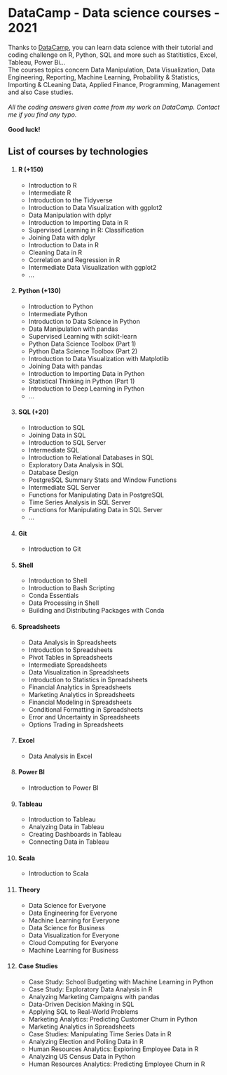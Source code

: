 <h1>DataCamp - Data science courses - 2021</h1>
Thanks to <a href="https://www.datacamp.com/home">DataCamp</a>, you can learn data science with their tutorial and coding challenge on R, Python, SQL and more such as Statitistics, Excel, Tableau, Power Bi...<br>
The courses topics concern Data Manipulation, Data Visualization, Data Engineering, Reporting, Machine Learning, Probability & Statistics, Importing & CLeaning Data, Applied Finance, Programming, Management and also Case studies.<br>
<br>
<i>All the coding answers given come from my work on DataCamp. Contact me if you find any typo.</i><br>
<br>
<b>Good luck!</b>

<h2>List of courses by technologies</h2>
<ol>
<li><h4>R (+150)</h4>
<ul>
<li>Introduction to R</li>
<li>Intermediate R</li>
<li>Introduction to the Tidyverse</li>
<li>Introduction to Data Visualization with ggplot2</li>
<li>Data Manipulation with dplyr</li>
<li>Introduction to Importing Data in R</li>
<li>Supervised Learning in R: Classification</li>
<li>Joining Data with dplyr</li>
<li>Introduction to Data in R</li>
<li>Cleaning Data in R</li>
<li>Correlation and Regression in R</li>
<li>Intermediate Data Visualization with ggplot2</li>
<li>...</li>
</ul>
</li>
<li><h4>Python (+130)</h4>
<ul>
<li>Introduction to Python</li>
<li>Intermediate Python</li>
<li>Introduction to Data Science in Python</li>
<li>Data Manipulation with pandas</li>
<li>Supervised Learning with scikit-learn</li>
<li>Python Data Science Toolbox (Part 1)</li>
<li>Python Data Science Toolbox (Part 2)</li>
<li>Introduction to Data Visualization with Matplotlib</li>
<li>Joining Data with pandas</li>
<li>Introduction to Importing Data in Python</li>
<li>Statistical Thinking in Python (Part 1)</li>
<li>Introduction to Deep Learning in Python</li>
<li>...</li>
</ul>
</li>
<li><h4>SQL (+20)</h4>
<ul>
<li>Introduction to SQL</li>
<li>Joining Data in SQL</li>
<li>Introduction to SQL Server</li>
<li>Intermediate SQL</li>
<li>Introduction to Relational Databases in SQL</li>
<li>Exploratory Data Analysis in SQL</li>
<li>Database Design</li>
<li>PostgreSQL Summary Stats and Window Functions</li>
<li>Intermediate SQL Server</li>
<li>Functions for Manipulating Data in PostgreSQL</li>
<li>Time Series Analysis in SQL Server</li>
<li>Functions for Manipulating Data in SQL Server</li>
<li>...</li>
</ul>
</li>
<li><h4>Git</h4>
<ul>
<li>Introduction to Git</li>
</ul>
</li>
<li><h4>Shell</h4>
<ul>
<li>Introduction to Shell</li>
<li>Introduction to Bash Scripting</li>
<li>Conda Essentials</li>
<li>Data Processing in Shell</li>
<li>Building and Distributing Packages with Conda</li>
</ul>
</li>
<li><h4>Spreadsheets</h4>
<ul>
<li>Data Analysis in Spreadsheets</li>
<li>Introduction to Spreadsheets</li>
<li>Pivot Tables in Spreadsheets</li>
<li>Intermediate Spreadsheets</li>
<li>Data Visualization in Spreadsheets</li>
<li>Introduction to Statistics in Spreadsheets</li>
<li>Financial Analytics in Spreadsheets</li>
<li>Marketing Analytics in Spreadsheets</li>
<li>Financial Modeling in Spreadsheets</li>
<li>Conditional Formatting in Spreadsheets</li>
<li>Error and Uncertainty in Spreadsheets</li>
<li>Options Trading in Spreadsheets</li>
</ul>
</li>
<li><h4>Excel</h4>
<ul>
<li>Data Analysis in Excel</li>
</ul>
</li>
<li><h4>Power BI</h4>
<ul>
<li>Introduction to Power BI</li>
</ul>
</li>
<li><h4>Tableau</h4>
<ul>
<li>Introduction to Tableau</li>
<li>Analyzing Data in Tableau</li>
<li>Creating Dashboards in Tableau</li>
<li>Connecting Data in Tableau</li>
</ul>
</li>
<li><h4>Scala</h4>
<ul>
<li>Introduction to Scala</li>
</ul>
</li>
<li><h4>Theory</h4>
<ul>
<li>Data Science for Everyone</li>
<li>Data Engineering for Everyone</li>
<li>Machine Learning for Everyone</li>
<li>Data Science for Business</li>
<li>Data Visualization for Everyone</li>
<li>Cloud Computing for Everyone</li>
<li>Machine Learning for Business</li>
</ul>
</li>
<li><h4>Case Studies</h4>
<ul>
<li>Case Study: School Budgeting with Machine Learning in Python</li>
<li>Case Study: Exploratory Data Analysis in R</li>
<li>Analyzing Marketing Campaigns with pandas</li>
<li>Data-Driven Decision Making in SQL</li>
<li>Applying SQL to Real-World Problems</li>
<li>Marketing Analytics: Predicting Customer Churn in Python</li>
<li>Marketing Analytics in Spreadsheets</li>
<li>Case Studies: Manipulating Time Series Data in R</li>
<li>Analyzing Election and Polling Data in R</li>
<li>Human Resources Analytics: Exploring Employee Data in R</li>
<li>Analyzing US Census Data in Python</li>
<li>Human Resources Analytics: Predicting Employee Churn in R</li>
</ul>
</li>
</ol>
